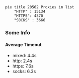 
```mermaid
pie title 20562 Proxies in list
    "HTTP" : 15134
    "HTTPS": 4370
    "SOCKS" : 3666
```

### Some Info
#### Average Timeout

- mixed: 4.4s
- http: 2.4s
- https: 7.6s
- socks: 6.3s